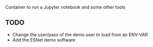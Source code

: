 Container to run a Jupyter notebook and some other tools

## TODO

- Change the user/pass of the demo user to load from an ENV-VAR
- Add the ESNet demo software
